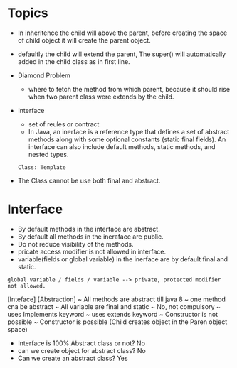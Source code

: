 # Topics

* In inheritence the child will above the parent, before creating the space of child object it will create the parent object.
* defaultly the child will extend the parent, The super() will automatically added in the child class as in first line.

* Diamond Problem
    - where to fetch the method from which parent, because it should rise when two parent class were extends by the child.


* Interface
    - set of reules or contract
    - In Java, an inerface is a reference type that defines a set of abstract methods along with some optional constants (static final fields). An interface can also include default methods, static methods, and nested types.

    `Class: Template`

* The Class cannot be use both final and abstract.
    
# Interface 
* By default methods in the interface are abstract.
* By default all methods in the ineraface are public.
* Do not reduce visibility of the methods.
* pricate access modifier is not allowed in interface.
* variable(fields or global variable) in the inerface are by default final and static.

`global variable / fields / variable --> private, protected modifier not allowed.`

[Inteface]                                          [Abstraction]
~ All methods are abstract till java 8              ~ one method cna be abstract
~ All variable are final and static                 ~ No, not compulsory
~ uses Implements keyword                           ~ uses extends keyword
~ Constructor is not possible                       ~ Constructor is possible (Child creates object in the Paren object space)


* Interface is 100% Abstract class or not?      No
* can we create object for abstract class?      No
* Can we create an abstract class?              Yes